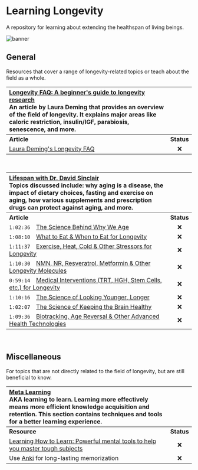 # Learning Longevity
A repository for learning about extending the healthspan of living beings.

![banner](https://assets.answersingenesis.org/img/cms/content/contentnode/header_image/characters/jam-jellyfish.png)

## General
Resources that cover a range of longevity-related topics or teach about the field as a whole.

| [Longevity FAQ: A beginner's guide to longevity research](https://www.ldeming.com/longevityfaq) <br> An article by Laura Deming that provides an overview of the field of longevity. It explains major areas like caloric restriction, insulin/IGF, parabiosis, senescence, and more.  | |
| :----------------------------------------------------------------------------------------------------------------------------------------------------  | :--------: |
| **Article**                                                                                                                                            | **Status** |
|  [Laura Deming's Longevity FAQ](https://www.ldeming.com/longevityfaq)                                                                                  |     ❌     |

<br>

| [Lifespan with Dr. David Sinclair](https://www.youtube.com/playlist?list=PLD5B7ZO3P953hrxL9yEvVeu5X43d6SB3h) <br> Topics discussed include: why aging is a disease, the impact of dietary choices, fasting and exercise on aging, how various supplements and prescription drugs can protect against aging, and more.  | |
| :----------------------------------------------------------------------------------------------------------------------------------------------------  | :--------: |
| **Article**                                                                                                                                            | **Status** |
|  `1:02:36` [The Science Behind Why We Age](https://www.youtube.com/watch?v=X1kLizzdb2c)                                                                |     ❌     |
|  `1:08:10` [What to Eat & When to Eat for Longevity](https://www.youtube.com/watch?v=wD8reCw3Kls)                                                      |     ❌     |
|  `1:11:37` [Exercise, Heat, Cold & Other Stressors for Longevity](https://www.youtube.com/watch?v=4Yc5EXX9YWg)                                         |     ❌     |
|  `1:10:30` [NMN, NR, Resveratrol, Metformin & Other Longevity Molecules](https://www.youtube.com/watch?v=bRWT7hVgwuM)                                  |     ❌     |
|  `0:59:14` [Medical Interventions (TRT, HGH, Stem Cells, etc.) for Longevity](https://www.youtube.com/watch?v=RUiRFGX1Oqs)                             |     ❌     |
|  `1:10:16` [The Science of Looking Younger, Longer](https://www.youtube.com/watch?v=-6Laa2LiS2E)                                                       |     ❌     |
|  `1:02:07` [The Science of Keeping the Brain Healthy](https://www.youtube.com/watch?v=XXtioWl9BWg)                                                     |     ❌     |
|  `1:09:36` [Biotracking, Age Reversal & Other Advanced Health Technologies](https://www.youtube.com/watch?v=mrnQkA8I6DQ)                               |     ❌     |

<br>

## Miscellaneous
For topics that are not directly related to the field of longevity, but are still beneficial to know.

| [Meta Learning](https://en.wikipedia.org/wiki/Meta_learning) <br> AKA learning to learn. Learning more effectively means more efficient knowledge acquisition and retention. This section contains techniques and tools for a better learning experience. | |
| :----------------------------------------------------------------------------------------------------------------------------------------------------  | :--------: |
| **Resource**                                                                                                                                           | **Status** |
|  [Learning How to Learn: Powerful mental tools to help you master tough subjects](https://www.coursera.org/learn/learning-how-to-learn)                |     ❌     |
|  Use [Anki](https://ankiweb.net/) for long-lasting memorization                                                                                        |     ❌     |

